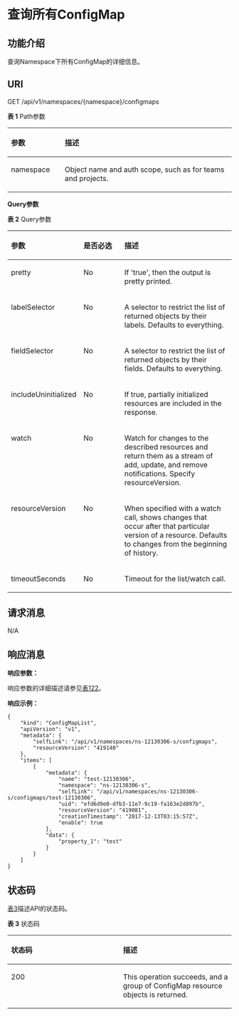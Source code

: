 # 查询所有ConfigMap<a name="cci_02_3071"></a>

## 功能介绍<a name="section28826295"></a>

查询Namespace下所有ConfigMap的详细信息。

## URI<a name="section58110069"></a>

GET /api/v1/namespaces/\{namespace\}/configmaps

**表 1**  Path参数

<a name="table1696332124519"></a>
<table><thead align="left"><tr id="row11961332194516"><th class="cellrowborder" valign="top" width="24%" id="mcps1.2.3.1.1"><p id="p396032144518"><a name="p396032144518"></a><a name="p396032144518"></a>参数</p>
</th>
<th class="cellrowborder" valign="top" width="76%" id="mcps1.2.3.1.2"><p id="p18962325454"><a name="p18962325454"></a><a name="p18962325454"></a>描述</p>
</th>
</tr>
</thead>
<tbody><tr id="row9960327457"><td class="cellrowborder" valign="top" width="24%" headers="mcps1.2.3.1.1 "><p id="p1496113214456"><a name="p1496113214456"></a><a name="p1496113214456"></a>namespace</p>
</td>
<td class="cellrowborder" valign="top" width="76%" headers="mcps1.2.3.1.2 "><p id="p141902036155717"><a name="p141902036155717"></a><a name="p141902036155717"></a>Object name and auth scope, such as for teams and projects.</p>
</td>
</tr>
</tbody>
</table>

**Query参数**

**表 2**  Query参数

<a name="d0e44025"></a>
<table><thead align="left"><tr id="row39963513"><th class="cellrowborder" valign="top" width="24.41%" id="mcps1.2.4.1.1"><p id="p65652297517"><a name="p65652297517"></a><a name="p65652297517"></a>参数</p>
</th>
<th class="cellrowborder" valign="top" width="20.94%" id="mcps1.2.4.1.2"><p id="p165661629135114"><a name="p165661629135114"></a><a name="p165661629135114"></a>是否必选</p>
</th>
<th class="cellrowborder" valign="top" width="54.65%" id="mcps1.2.4.1.3"><p id="p14567629115114"><a name="p14567629115114"></a><a name="p14567629115114"></a>描述</p>
</th>
</tr>
</thead>
<tbody><tr id="row48716603"><td class="cellrowborder" valign="top" width="24.41%" headers="mcps1.2.4.1.1 "><p id="p53730785"><a name="p53730785"></a><a name="p53730785"></a>pretty</p>
</td>
<td class="cellrowborder" valign="top" width="20.94%" headers="mcps1.2.4.1.2 "><p id="p57226335"><a name="p57226335"></a><a name="p57226335"></a>No</p>
</td>
<td class="cellrowborder" valign="top" width="54.65%" headers="mcps1.2.4.1.3 "><p id="p4821598"><a name="p4821598"></a><a name="p4821598"></a>If 'true', then the output is pretty printed.</p>
</td>
</tr>
<tr id="row43394390"><td class="cellrowborder" valign="top" width="24.41%" headers="mcps1.2.4.1.1 "><p id="p25284664"><a name="p25284664"></a><a name="p25284664"></a>labelSelector</p>
</td>
<td class="cellrowborder" valign="top" width="20.94%" headers="mcps1.2.4.1.2 "><p id="p34791919"><a name="p34791919"></a><a name="p34791919"></a>No</p>
</td>
<td class="cellrowborder" valign="top" width="54.65%" headers="mcps1.2.4.1.3 "><p id="p66682083"><a name="p66682083"></a><a name="p66682083"></a>A selector to restrict the list of returned objects by their labels. Defaults to everything.</p>
</td>
</tr>
<tr id="row63267839"><td class="cellrowborder" valign="top" width="24.41%" headers="mcps1.2.4.1.1 "><p id="p24421336"><a name="p24421336"></a><a name="p24421336"></a>fieldSelector</p>
</td>
<td class="cellrowborder" valign="top" width="20.94%" headers="mcps1.2.4.1.2 "><p id="p31971234"><a name="p31971234"></a><a name="p31971234"></a>No</p>
</td>
<td class="cellrowborder" valign="top" width="54.65%" headers="mcps1.2.4.1.3 "><p id="p39533189"><a name="p39533189"></a><a name="p39533189"></a>A selector to restrict the list of returned objects by their fields. Defaults to everything.</p>
</td>
</tr>
<tr id="row20254383"><td class="cellrowborder" valign="top" width="24.41%" headers="mcps1.2.4.1.1 "><p id="p29992297"><a name="p29992297"></a><a name="p29992297"></a>includeUninitialized</p>
</td>
<td class="cellrowborder" valign="top" width="20.94%" headers="mcps1.2.4.1.2 "><p id="p13456975"><a name="p13456975"></a><a name="p13456975"></a>No</p>
</td>
<td class="cellrowborder" valign="top" width="54.65%" headers="mcps1.2.4.1.3 "><p id="p12241315"><a name="p12241315"></a><a name="p12241315"></a>If true, partially initialized resources are included in the response.</p>
</td>
</tr>
<tr id="row43062978"><td class="cellrowborder" valign="top" width="24.41%" headers="mcps1.2.4.1.1 "><p id="p65549214"><a name="p65549214"></a><a name="p65549214"></a>watch</p>
</td>
<td class="cellrowborder" valign="top" width="20.94%" headers="mcps1.2.4.1.2 "><p id="p7886151"><a name="p7886151"></a><a name="p7886151"></a>No</p>
</td>
<td class="cellrowborder" valign="top" width="54.65%" headers="mcps1.2.4.1.3 "><p id="p34798500"><a name="p34798500"></a><a name="p34798500"></a>Watch for changes to the described resources and return them as a stream of add, update, and remove notifications. Specify resourceVersion.</p>
</td>
</tr>
<tr id="row44751050"><td class="cellrowborder" valign="top" width="24.41%" headers="mcps1.2.4.1.1 "><p id="p956433"><a name="p956433"></a><a name="p956433"></a>resourceVersion</p>
</td>
<td class="cellrowborder" valign="top" width="20.94%" headers="mcps1.2.4.1.2 "><p id="p10362240"><a name="p10362240"></a><a name="p10362240"></a>No</p>
</td>
<td class="cellrowborder" valign="top" width="54.65%" headers="mcps1.2.4.1.3 "><p id="p34035136"><a name="p34035136"></a><a name="p34035136"></a>When specified with a watch call, shows changes that occur after that particular version of a resource. Defaults to changes from the beginning of history.</p>
</td>
</tr>
<tr id="row37880774"><td class="cellrowborder" valign="top" width="24.41%" headers="mcps1.2.4.1.1 "><p id="p48443842"><a name="p48443842"></a><a name="p48443842"></a>timeoutSeconds</p>
</td>
<td class="cellrowborder" valign="top" width="20.94%" headers="mcps1.2.4.1.2 "><p id="p31637090"><a name="p31637090"></a><a name="p31637090"></a>No</p>
</td>
<td class="cellrowborder" valign="top" width="54.65%" headers="mcps1.2.4.1.3 "><p id="p12467470"><a name="p12467470"></a><a name="p12467470"></a>Timeout for the list/watch call.</p>
</td>
</tr>
</tbody>
</table>

## 请求消息<a name="section53228577"></a>

N/A

## 响应消息<a name="section9295148"></a>

**响应参数：**

响应参数的详细描述请参见[表122](数据结构.md#table202170557392)。

**响应示例：**

```
{
    "kind": "ConfigMapList",
    "apiVersion": "v1",
    "metadata": {
        "selfLink": "/api/v1/namespaces/ns-12130306-s/configmaps",
        "resourceVersion": "419140"
    },
    "items": [
        {
            "metadata": {
                "name": "test-12130306",
                "namespace": "ns-12130306-s",
                "selfLink": "/api/v1/namespaces/ns-12130306-s/configmaps/test-12130306",
                "uid": "efd6d9e0-dfb3-11e7-9c19-fa163e2d897b",
                "resourceVersion": "419081",
                "creationTimestamp": "2017-12-13T03:15:57Z",
                "enable": true
            },
            "data": {
                "property_1": "test"
            }
        }
    ]
}
```

## 状态码<a name="section16547471"></a>

[表3](#d0e44156)描述API的状态码。

**表 3**  状态码

<a name="d0e44156"></a>
<table><thead align="left"><tr id="row36507281"><th class="cellrowborder" valign="top" width="50%" id="mcps1.2.3.1.1"><p id="p4299803"><a name="p4299803"></a><a name="p4299803"></a>状态码</p>
</th>
<th class="cellrowborder" valign="top" width="50%" id="mcps1.2.3.1.2"><p id="p12739753"><a name="p12739753"></a><a name="p12739753"></a>描述</p>
</th>
</tr>
</thead>
<tbody><tr id="row25287076"><td class="cellrowborder" valign="top" width="50%" headers="mcps1.2.3.1.1 "><p id="p34987251"><a name="p34987251"></a><a name="p34987251"></a>200</p>
</td>
<td class="cellrowborder" valign="top" width="50%" headers="mcps1.2.3.1.2 "><p id="p15395071"><a name="p15395071"></a><a name="p15395071"></a>This operation succeeds, and a group of ConfigMap resource objects is returned.</p>
</td>
</tr>
</tbody>
</table>

